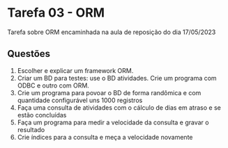 # Tarefa 03 - ORM

Tarefa sobre ORM encaminhada na aula de reposição do dia 17/05/2023

## Questões

1. Escolher e explicar um framework ORM.
2. Criar um BD para testes: use o BD atividades. Crie um programa com ODBC e
   outro com ORM.
3. Crie um programa para povoar o BD de forma randômica e com quantidade
   configurável uns 1000 registros
4. Faça uma consulta de atividades com o cálculo de dias em atraso e se estão
   concluídas
5. Faça um programa para medir a velocidade da consulta e gravar o resultado
6. Crie índices para a consulta e meça a velocidade novamente
